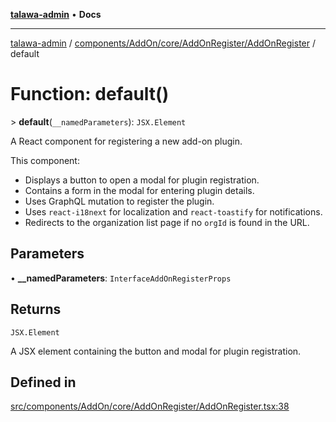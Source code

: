 [**talawa-admin**](../../../../../../README.md) • **Docs**

***

[talawa-admin](../../../../../../modules.md) / [components/AddOn/core/AddOnRegister/AddOnRegister](../README.md) / default

# Function: default()

\> **default**(`__namedParameters`): `JSX.Element`

A React component for registering a new add-on plugin.

This component:
- Displays a button to open a modal for plugin registration.
- Contains a form in the modal for entering plugin details.
- Uses GraphQL mutation to register the plugin.
- Uses `react-i18next` for localization and `react-toastify` for notifications.
- Redirects to the organization list page if no `orgId` is found in the URL.

## Parameters

• **\_\_namedParameters**: `InterfaceAddOnRegisterProps`

## Returns

`JSX.Element`

A JSX element containing the button and modal for plugin registration.

## Defined in

[src/components/AddOn/core/AddOnRegister/AddOnRegister.tsx:38](https://github.com/PalisadoesFoundation/talawa-admin/blob/7a991b3aa824070bd53d6367f1ce7f072321af88/src/components/AddOn/core/AddOnRegister/AddOnRegister.tsx#L38)
